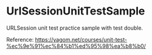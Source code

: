 # UrlSessionUnitTestSample
URLSession unit test practice sample with test double.

Reference: https://yagom.net/courses/unit-test-%ec%9e%91%ec%84%b1%ed%95%98%ea%b8%b0/
